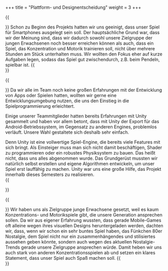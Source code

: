 +++
title = "Plattform- und Designentscheidung"
weight = 3
+++

{{<section title="Warum für Smartphones?">}}
Schon zu Beginn des Projekts hatten wir uns geeinigt, dass unser Spiel für Smartphones ausgelegt sein soll. Der hauptsächliche Grund war, dass wir der Meinung sind, dass wir dadurch sowohl unsere Zielgruppe der jungen Erwachsenen noch besser erreichen können als auch, dass ein Spiel, das Konzentration und Motorik trainieren soll, nicht über mehrere Stunden am Stück unterhalten muss. Wir wollten den Fokus eher auf kurze Aufgaben legen, sodass das Spiel gut zwischendurch, z.B. beim Pendeln, spielbar ist.
{{</section>}}

{{<section title="Warum Unity?">}}
Da wir alle im Team noch keine großen Erfahrungen mit der Entwicklung von Apps oder Spielen hatten, wollten wir gerne eine Entwicklungsumgebung nutzen, die uns den Einstieg in die Spielprogrammierung erleichtert.   

Einige unserer Teammitglieder hatten bereits Erfahrungen mit Unity gesammelt und haben vor allem betont, dass mit Unity der Export für das Android-Betriebssystem, im Gegensatz zu anderen Engines, problemlos verläuft. Unsere Wahl gestaltete sich deshalb sehr einfach.   

Denn Unity ist eine vollwertige Spiel-Engine, die bereits viele Features mit sich bringt. Als Einsteiger muss man sich nicht damit beschäftigen, Shader zu programmieren oder ein robustes Physiksystem zu bauen. Das heißt nicht, dass uns alles abgenommen wurde. Das Grundgerüst mussten wir natürlich selbst erstellen und eigene Algorithmen entwickeln, um unser Spiel erst lauffähig zu machen. Unity war uns eine große Hilfe, das Projekt innerhalb dieses Semesters zu realisieren.   
{{</section>}}

{{<section title="Wieso das Synthwave-Design?">}}
Wir haben uns als Zielgruppe junge Erwachsene gesetzt, weil es kaum Konzentrations- und Motorikspiele gibt, die unsere Generation ansprechen sollen. Da wir aus eigener Erfahrung wussten, dass gerade Mobile-Games oft alleine wegen ihres visuellen Designs heruntergeladen werden, dachten wir, dass, wenn wir schon ein sehr buntes Spiel haben, das Fünkchen 80er Nostalgie, dem Spiel nicht nur ein zusammenhängendes und stilisiertes aussehen geben könnte, sondern auch wegen des aktuellen Nostalgie-Trends gerade unsere Zielgruppe ansprechen würde. Damit heben wir uns auch stark von anderen Konzentrationsspielen ab und setzen ein klares Statement, dass unser Spiel auch Spaß machen soll.
{{</section>}}
